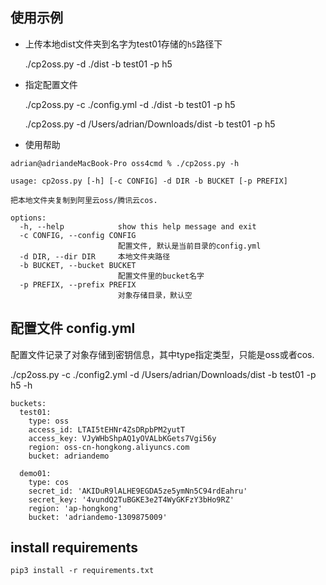 
## 使用示例

* 上传本地dist文件夹到名字为test01存储的`h5`路径下

    ./cp2oss.py  -d ./dist -b test01 -p h5

* 指定配置文件

    ./cp2oss.py -c ./config.yml  -d ./dist -b test01 -p h5


  ./cp2oss.py  -d /Users/adrian/Downloads/dist -b test01 -p h5


* 使用帮助

```
adrian@adriandeMacBook-Pro oss4cmd % ./cp2oss.py -h

usage: cp2oss.py [-h] [-c CONFIG] -d DIR -b BUCKET [-p PREFIX]

把本地文件夹复制到阿里云oss/腾讯云cos.

options:
  -h, --help            show this help message and exit
  -c CONFIG, --config CONFIG
                        配置文件, 默认是当前目录的config.yml
  -d DIR, --dir DIR     本地文件夹路径
  -b BUCKET, --bucket BUCKET
                        配置文件里的bucket名字
  -p PREFIX, --prefix PREFIX
                        对象存储目录，默认空
```



## 配置文件 config.yml

配置文件记录了对象存储到密钥信息，其中type指定类型，只能是oss或者cos.

./cp2oss.py -c ./config2.yml -d /Users/adrian/Downloads/dist   -b test01 -p h5 -h

```
buckets:
  test01:
    type: oss
    access_id: LTAI5tEHNr4ZsDRpbPM2yutT
    access_key: VJyWHbShpAQ1yOVALbKGets7Vgi56y
    region: oss-cn-hongkong.aliyuncs.com
    bucket: adriandemo

  demo01:
    type: cos
    secret_id: 'AKIDuR9lALHE9EGDA5ze5ymNn5C94rdEahru'
    secret_key: '4vundQ2TuBGKE3e2T4WyGKFzY3bHo9RZ'
    region: 'ap-hongkong'
    bucket: 'adriandemo-1309875009'
```

## install requirements

    pip3 install -r requirements.txt


